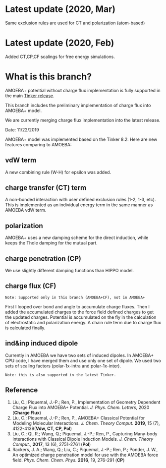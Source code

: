 
# Latest update (2020, Mar)

Same exclusion rules are used for CT and polarization (atom-based)

# Latest update (2020, Feb)

Added CT,CP,CF scalings for free energy simulations.

# What is this branch? 
AMOEBA+ potential without charge flux implementation is fully supported in the main [Tinker release](https://github.com/TinkerTools/Tinker/tree/release).

This branch includes the preliminary implementation of charge flux into AMOEBA+ model.

We are currently merging charge flux implementation into the latest release.

Date: 11/22/2019

AMOEBA+ model was implemented based on the Tinker 8.2. Here are new features comparing to AMOEBA:

## vdW term
  A new combining rule (W-H) for epsilon was added. 

## charge transfer (CT) term 
  A non-bonded interaction with user defined exclusion rules (1-2, 1-3, etc). 
  This is implemented as an individual energy term in the same manner as AMOEBA vdW term. 

## polarization
  AMOEBA+ uses a new damping scheme for the direct induction, while keeps the Thole damping for the mutual part.

## charge penetration (CP)
  We use slightly different damping functions than HIPPO model.

## charge flux (CF) 

	Note: Supported only in this branch (AMOEBA+CF), not in AMOEBA+

  First I looped over bond and angle to accumulate charge fluxes. Then I added the accumulated charges to the force field defined charges to get the updated charges.
  Potential is accumulated on the fly in the calculation of electrostatic and polarization energy.
	A chain rule term due to charge flux is calculated finally. 

## ind&inp induced dipole
  Currently in AMOEBA we have two sets of induced dipoles. In AMOEBA+ CPU code, I have merged them and use only one set of dipole. We used two sets of scaling factors (polar-1x-intra and polar-1x-inter).

	Note: this is also supported in the latest Tinker.

## Reference

1. Liu, C.; Piquemal, J.-P.; Ren, P., Implementation of Geometry Dependent Charge Flux into AMOEBA+ Potential.  *J. Phys. Chem. Letters*, 2020 (__Charge Flux__)
1. Liu, C.; Piquemal, J.-P.; Ren, P., AMOEBA+ Classical Potential for Modeling Molecular Interactions. *J. Chem. Theory Comput.* **2019**, 15 (7), 4122-4139(__Vdw, CT, CP, Pol__)
1. Liu, C.; Qi, R.; Wang, Q.; Piquemal, J.-P.; Ren, P., Capturing Many-body Interactions with Classical Dipole Induction Models. *J. Chem. Theory Comput.*, **2017**, 13 (6), 2751-2761 (__Pol__)
1. Rackers, J. A.; Wang, Q.; Liu, C.; Piquemal, J.-P.; Ren, P.; Ponder, J. W., An optimized charge penetration model for use with the AMOEBA force field. *Phys. Chem. Chem. Phys.* **2016**, 19, 276-291 (__CP__)
